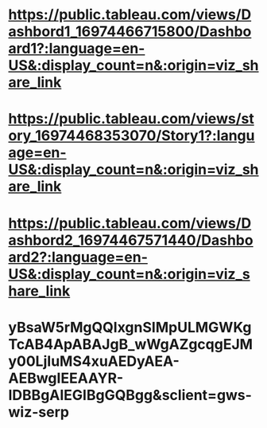 # https://public.tableau.com/views/Dashbord1_16974466715800/Dashboard1?:language=en-US&:display_count=n&:origin=viz_share_link #
# https://public.tableau.com/views/story_16974468353070/Story1?:language=en-US&:display_count=n&:origin=viz_share_link #
 # https://public.tableau.com/views/Dashbord2_16974467571440/Dashboard2?:language=en-US&:display_count=n&:origin=viz_share_link #
# yBsaW5rMgQQIxgnSIMpULMGWKgTcAB4ApABAJgB_wWgAZgcqgEJMy00LjIuMS4xuAEDyAEA-AEBwgIEEAAYR-IDBBgAIEGIBgGQBgg&sclient=gws-wiz-serp #
